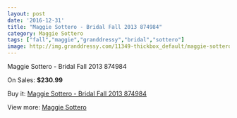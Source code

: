 ```yaml
---
layout: post
date: '2016-12-31'
title: "Maggie Sottero - Bridal Fall 2013 874984"
category: Maggie Sottero
tags: ["fall","maggie","granddressy","bridal","sottero"]
image: http://img.granddressy.com/11349-thickbox_default/maggie-sottero-bridal-fall-2013-874984.jpg
---
```

Maggie Sottero - Bridal Fall 2013 874984

On Sales: **$230.99**
<a href="https://www.granddressy.com/en/maggie-sottero/10444-maggie-sottero-bridal-fall-2013-874984.html"><amp-img layout="responsive" width="600" height="600" src="//img.granddressy.com/11349-thickbox_default/maggie-sottero-bridal-fall-2013-874984.jpg" alt="Maggie Sottero - Bridal Fall 2013 874984 0" /></a>

Buy it: [Maggie Sottero - Bridal Fall 2013 874984](https://www.granddressy.com/en/maggie-sottero/10444-maggie-sottero-bridal-fall-2013-874984.html "Maggie Sottero - Bridal Fall 2013 874984")

View more: [Maggie Sottero](https://www.granddressy.com/en/13-maggie-sottero "Maggie Sottero")
